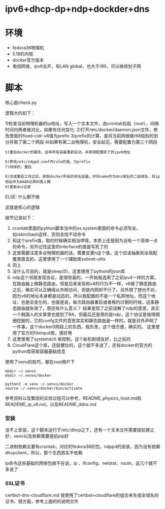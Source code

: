 ipv6+dhcp-dp+ndp+dockder+dns
============================

环境
====
* fedora36物理机
* 5.18的内核
* docker官方版本
* 电信网络，ipv6全开，有LAN global，也大于/80，可以继续划子网


脚本
===
核心是check.py

逻辑大约如下：

1)检查当前物理机器的ip地址，写入一个文本文件，由crontab拉起（root），间隔时间内两者做对比，如果有任何变化:
	2)打开/etc/docker/daemon.json文件，修改里面的fixed-cidr-v6值为prefix
	3)prefix的计算，是将当前网络做/68级别的划分并取了第二个网段
	4)如果有第二台物理机，安全起见，需要配置为第三个网段

	5)重启docker的服务，这样所有容器重新启动，并获得配置好了的ipv6地址

	6)修改/etc/ndppd.conf内rule的值，为prefix
	7)同样的，重启

	8)完成重启工作之后，获取docker所有的命名容器，并将name作为dns域名的二级域名，将ip地址作为AAAA记录的值上报
	9)更新dns记录
ELSE:
	什么都不做

这就是核心的逻辑

细节记录如下：
1) crontab里面的python脚本当中的os.system里面的命令必须写全，如/sbin/bash这样，否则会找不动命令
2) 和这个prefix值，取的时候确实相当啰嗦，本质上还是因为没有一个简单一点的命令，另外记住这里的interface的值是写死了的
3) 这里需要注意多台物理机器的话，需要变更n这个值，这个应该抽象到全局配置里面去的，这里使用了一个辅助库subnet-utils
4) 同上
5) 没什么可说的，就是sleep(5)，这里使用了python的json库
6) ndp这个邻居发现协议，是很惊喜的，一开始我选用了之前ipv4一样的方案，在路由器上做静态路由，但是后来发现和v4的行为不一样，v6做了静态路由之后，确实可以正确得从外网访问，但是内网却不行了。另外想了想也不对，因为v6的地址本身都是动态的，所以我配置的不是一个私网地址，而这个地址，也是会变化的，也就是说，每次路由器重启或者租约过期的时候，这条静态路由就失效了。那还有什么意义？
结果发现了之前误解了ndp的意思，其实一个韩国人的文章里也提到了RA，但最后还是用的是ndp，这个协议是值得细细挖掘的，它的confg文件的意思其实和静态路由是一样的，就是对外声明了一件事，这个docker0网段上的东西，我负责，这个很方便，确实的。
这里使用了官方的fileinput库，很好用
7) 这里使用了systemdctl 来控制，这个新机制很友好，比之前的
8) CloudFlare这个库，还挺健壮的，这个就不多说了，还有docker的官方的python库获取容器基础信息

使用了venv的技巧，都在root用户下

	mkdir ~/.venvs
	mkdir ~/.venvs/docker

	python3 -m venv ~/.venvs/docker
	source ~/.venvs/docker/bin/activate

参考资料以及繁琐的实验过程可以参考，README_physics_host.md和READEME_ip_v6.md，以及README_ddns.md

### 安装

谈不上安装，这个脚本运行于/etc/dhcp之下，还有一个文本文件需要提前建立好，venv以及依赖需要提前pip好

二进制依赖主要有crontab，对应的fedora36的包，ndppd的安装，因为没有依赖dhcpclient，所以，那个东西其实不依赖

ip命令这些基础的网络包就不在说，ip 、ifconfig、netstat、route，这几个就不多说了

### SSL证书
certbot-dns-cloudflare.md
我使用了certbot+cloudflare的组合来生成全域名的证书，很方面，参考上面的的说明文件
